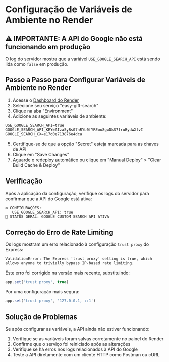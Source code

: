# Configuração de Variáveis de Ambiente no Render

## ⚠️ IMPORTANTE: A API do Google não está funcionando em produção

O log do servidor mostra que a variável `USE_GOOGLE_SEARCH_API` está sendo lida como `false` em produção.

## Passo a Passo para Configurar Variáveis de Ambiente no Render

1. Acesse o [Dashboard do Render](https://dashboard.render.com/)
2. Selecione seu serviço "easy-gift-search"
3. Clique na aba "Environment"
4. Adicione as seguintes variáveis de ambiente:

```
USE_GOOGLE_SEARCH_API=true
GOOGLE_SEARCH_API_KEY=AIzaSyBs07nRYL0fYREou8gwDkS7fruBydwXfvI
GOOGLE_SEARCH_CX=e17d0e713876e4dca
```

5. Certifique-se de que a opção "Secret" esteja marcada para as chaves de API
6. Clique em "Save Changes"
7. Aguarde o redeploy automático ou clique em "Manual Deploy" > "Clear Build Cache & Deploy"

## Verificação

Após a aplicação da configuração, verifique os logs do servidor para confirmar que a API do Google está ativa:

```
⚙️ CONFIGURAÇÕES:
   USE_GOOGLE_SEARCH_API: true
🎉 STATUS GERAL: GOOGLE CUSTOM SEARCH API ATIVA
```

## Correção do Erro de Rate Limiting

Os logs mostram um erro relacionado à configuração `trust proxy` do Express:

```
ValidationError: The Express 'trust proxy' setting is true, which allows anyone to trivially bypass IP-based rate limiting.
```

Este erro foi corrigido na versão mais recente, substituindo:

```javascript
app.set('trust proxy', true)
```

Por uma configuração mais segura:

```javascript
app.set('trust proxy', '127.0.0.1, ::1')
```

## Solução de Problemas

Se após configurar as variáveis, a API ainda não estiver funcionando:

1. Verifique se as variáveis foram salvas corretamente no painel do Render
2. Confirme que o serviço foi reiniciado após as alterações
3. Verifique se há erros nos logs relacionados à API do Google
4. Teste a API diretamente com um cliente HTTP como Postman ou cURL
